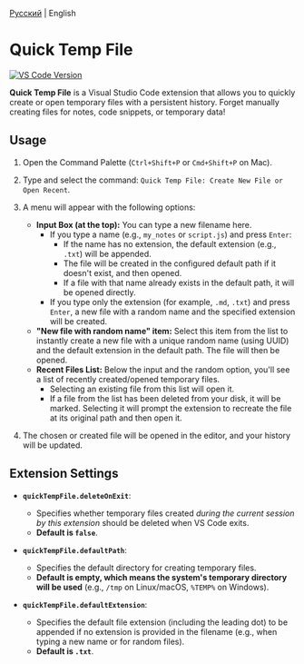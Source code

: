[Русский](README.ru.md) | English

# Quick Temp File

[![VS Code Version](https://img.shields.io/badge/vscode-^1.80.0-blue.svg)](https://code.visualstudio.com)

**Quick Temp File** is a Visual Studio Code extension that allows you to quickly create or open temporary files with a persistent history. Forget manually creating files for notes, code snippets, or temporary data!

## Usage

1.  Open the Command Palette (`Ctrl+Shift+P` or `Cmd+Shift+P` on Mac).
2.  Type and select the command: `Quick Temp File: Create New File or Open Recent`.
3.  A menu will appear with the following options:
    * **Input Box (at the top):** You can type a new filename here.
        * If you type a name (e.g., `my_notes` or `script.js`) and press `Enter`:
            * If the name has no extension, the default extension (e.g., `.txt`) will be appended.
            * The file will be created in the configured default path if it doesn't exist, and then opened.
            * If a file with that name already exists in the default path, it will be opened directly.
        * If you type only the extension (for example, `.md`, `.txt`) and press `Enter`, a new file with a random name and the specified extension will be created.
    * **"New file with random name" item:** Select this item from the list to instantly create a new file with a unique random name (using UUID) and the default extension in the default path. The file will then be opened.
    * **Recent Files List:** Below the input and the random option, you'll see a list of recently created/opened temporary files.
        * Selecting an existing file from this list will open it.
        * If a file from the list has been deleted from your disk, it will be marked. Selecting it will prompt the extension to recreate the file at its original path and then open it.

4.  The chosen or created file will be opened in the editor, and your history will be updated.

## Extension Settings

* **`quickTempFile.deleteOnExit`**:
    * Specifies whether temporary files created *during the current session by this extension* should be deleted when VS Code exits.
    * **Default is `false`**.

* **`quickTempFile.defaultPath`**:
    * Specifies the default directory for creating temporary files.
    * **Default is empty, which means the system's temporary directory will be used** (e.g., `/tmp` on Linux/macOS, `%TEMP%` on Windows).

* **`quickTempFile.defaultExtension`**:
    * Specifies the default file extension (including the leading dot) to be appended if no extension is provided in the filename (e.g., when typing a new name or for random files).
    * **Default is `.txt`**.
